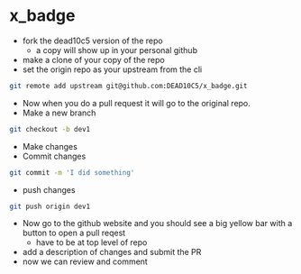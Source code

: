 # x_badge

- fork the dead10c5 version of the repo
  - a copy will show up in your personal github
- make a clone of your copy of the repo
- set the origin repo as your upstream from the cli

```sh
git remote add upstream git@github.com:DEAD10C5/x_badge.git
```

- Now when you do a pull request it will go to the original repo.
- Make a new branch

```sh
git checkout -b dev1
```

- Make changes
- Commit changes

```sh
git commit -m 'I did something'
```

- push changes

```sh
git push origin dev1
```

- Now go to the github website and you should see a big yellow bar with a button to open a pull reqest
  - have to be at top level of repo
- add a description of changes and submit the PR
- now we can review and comment

